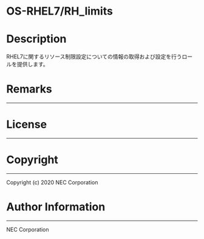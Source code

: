 OS-RHEL7/RH_limits
=======================================================
# Description
RHEL7に関するリソース制限設定についての情報の取得および設定を行うロールを提供します。

# Remarks
-------

# License
-------

# Copyright
---------
Copyright (c) 2020 NEC Corporation

# Author Information
------------------
NEC Corporation
